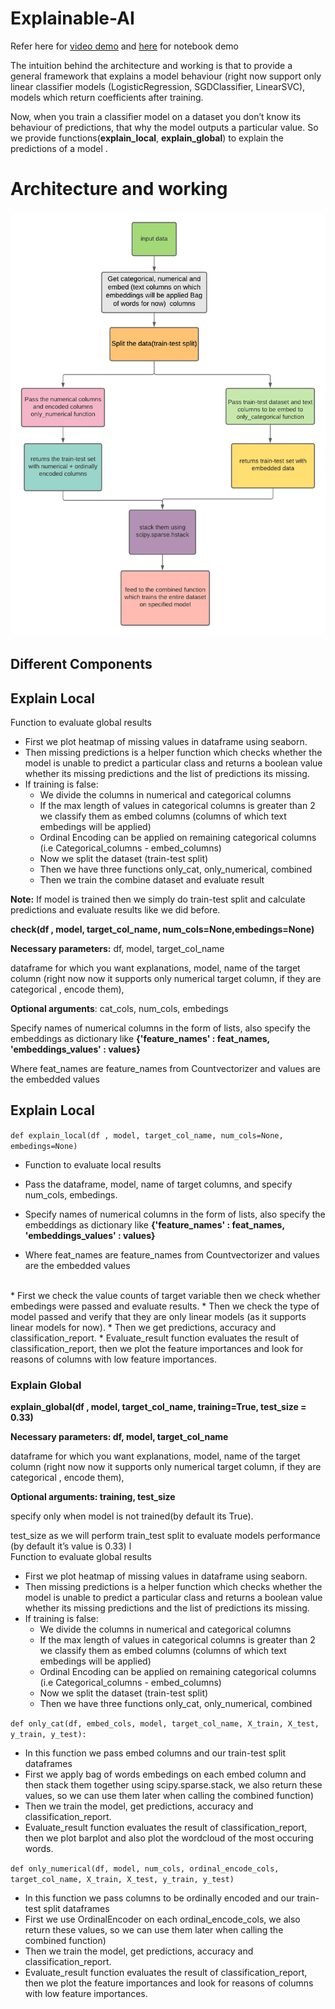 # Explainable-AI

Refer here for [video demo](https://drive.google.com/file/d/1pL8vyxGFws3vWkY4hEg4JHXyKUDZ43t_/view?usp=sharing) and [here](https://colab.research.google.com/drive/1XnDVonlYbjvfrR8E6wnUy_GAuZuIn-F4?usp=sharing) for notebook demo


The intuition behind the architecture and working is that to provide a general framework that explains a model behaviour (right now support only linear classifier models (LogisticRegression, SGDClassifier, LinearSVC), models which return coefficients after training.

Now, when you train a classifier model on a dataset you don’t know its behaviour of predictions, that why the model outputs a particular value.
So  we provide functions(**explain_local**, **explain_global**) to explain the predictions of a model .  

# Architecture and working 

![](flowchart.png)



## Different Components

## Explain Local

Function to evaluate global results
* First we plot heatmap of missing values in dataframe using seaborn.
* Then missing predictions is a helper function which checks whether the model is unable to predict a particular class  and returns a boolean value whether its   missing predictions and the list of predictions its missing.
* If training is false: 
  * We divide the columns in numerical and categorical columns
  * If the max length of values in categorical columns is greater than 2 we classify them as embed columns (columns of which text embedings will be applied)    
  * Ordinal Encoding can be applied on remaining categorical columns (i.e Categorical_columns - embed_columns) 
  * Now we split the dataset (train-test split)
  * Then we have three functions only_cat, only_numerical, combined
  * Then we train the combine dataset and evaluate result

**Note:** If model is trained then we simply do train-test split and calculate predictions and evaluate results like we did before.


**check(df , model, target_col_name, num_cols=None,embedings=None)** <br>

**Necessary parameters:** df, model, target_col_name   <br>

dataframe for which you want explanations, model, name of the target column (right now now it supports only numerical target column, if they are categorical , encode them),  <br>

**Optional arguments**: cat_cols, num_cols, embedings   <br>

Specify names of numerical columns in the form of lists, also specify the embeddings as dictionary like **{'feature_names' : feat_names, 'embeddings_values' : values}**  <br>

Where feat_names are feature_names from Countvectorizer and values are the embedded values


## Explain Local

`def explain_local(df , model, target_col_name, num_cols=None, embedings=None)`

* Function to evaluate local results

* Pass the dataframe,  model, name of target columns, and specify num_cols, embedings.

* Specify names of numerical columns in the form of lists, also specify the embeddings as dictionary like **{'feature_names' : feat_names, 'embeddings_values' : values}**

* Where feat_names are feature_names from Countvectorizer and values are the embedded values


<br>
* First we check the value counts of target variable then we check whether embedings were passed and evaluate results.
* Then we check the type of model passed and verify that they are only linear models (as it supports linear models for now).
* Then we get predictions, accuracy and classification_report.
* Evaluate_result function evaluates the result of classification_report, then we plot the feature importances and look for reasons of columns with low feature importances.


### Explain Global 

**explain_global(df , model, target_col_name, training=True, test_size = 0.33)**

**Necessary parameters: df, model, target_col_name**

dataframe for which you want explanations, model, name of the target column (right now now it supports only numerical target column, if they are categorical , encode them),

**Optional arguments: training, test_size**

specify only when model is not trained(by default its True). 

test_size as we will perform train_test split to evaluate  models performance (by default it’s value is 0.33)
l
<br>
Function to evaluate global results

* First we plot heatmap of missing values in dataframe using seaborn.
* Then missing predictions is a helper function which checks whether the model is unable to predict a particular class  and returns a boolean value whether its missing predictions and the list of predictions its missing.
* If training is false: 
  * We divide the columns in numerical and categorical columns
  * If the max length of values in categorical columns is greater than 2 we classify them as embed columns (columns of which text embedings will be applied)    
  * Ordinal Encoding can be applied on remaining categorical columns (i.e Categorical_columns - embed_columns) 
  * Now we split the dataset (train-test split)
  * Then we have three functions only_cat, only_numerical, combined


`def only_cat(df, embed_cols, model, target_col_name, X_train, X_test, y_train, y_test):`

* In this function we pass embed columns and our train-test split dataframes
* First we apply bag of words embedings on each embed column and then stack them together using scipy.sparse.stack, we also return these values, so we can use them later when calling the combined function)
* Then we train the model, get predictions, accuracy and classification_report.
* Evaluate_result function evaluates the result of classification_report, then we plot barplot and also plot the wordcloud  of the most occuring words.


`def only_numerical(df, model, num_cols, ordinal_encode_cols, target_col_name, X_train, X_test, y_train, y_test)`

* In this function we pass columns to be ordinally encoded and our train-test split dataframes
* First we use OrdinalEncoder on each ordinal_encode_cols, we also return these values, so we can use them later when calling the combined function)
* Then we train the model, get predictions, accuracy and classification_report.
* Evaluate_result function evaluates the result of classification_report, then we plot the feature importances and look for reasons of columns with low feature importances.



